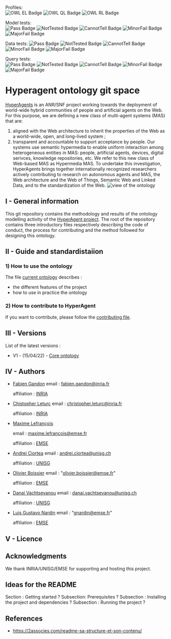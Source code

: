 Profiles:	
![OWL EL Badge](https://img.shields.io/endpoint?url=https://gist.githubusercontent.com/NicoRobertIn/c4128ff5fec462d83e2ae8a229917537/raw/heads_main_EL.json)
![OWL QL Badge](https://img.shields.io/endpoint?url=https://gist.githubusercontent.com/NicoRobertIn/c4128ff5fec462d83e2ae8a229917537/raw/heads_main_QL.json)
![OWL RL Badge](https://img.shields.io/endpoint?url=https://gist.githubusercontent.com/NicoRobertIn/c4128ff5fec462d83e2ae8a229917537/raw/heads_main_RL.json)
 
Model tests:	
![Pass Badge](https://img.shields.io/endpoint?url=https://gist.githubusercontent.com/NicoRobertIn/c4128ff5fec462d83e2ae8a229917537/raw/heads_main_MODEL_PASS.json)
![NotTested Badge](https://img.shields.io/endpoint?url=https://gist.githubusercontent.com/NicoRobertIn/c4128ff5fec462d83e2ae8a229917537/raw/heads_main_MODEL_NOTTESTED.json)
![CannotTell Badge](https://img.shields.io/endpoint?url=https://gist.githubusercontent.com/NicoRobertIn/c4128ff5fec462d83e2ae8a229917537/raw/heads_main_MODEL_CANNOTTELL.json)
![MinorFail Badge](https://img.shields.io/endpoint?url=https://gist.githubusercontent.com/NicoRobertIn/c4128ff5fec462d83e2ae8a229917537/raw/heads_main_MODEL_MINORFAIL.json)
![MajorFail Badge](https://img.shields.io/endpoint?url=https://gist.githubusercontent.com/NicoRobertIn/c4128ff5fec462d83e2ae8a229917537/raw/heads_main_MODEL_MAJORFAIL.json)
 
Data tests:	
![Pass Badge](https://img.shields.io/endpoint?url=https://gist.githubusercontent.com/NicoRobertIn/c4128ff5fec462d83e2ae8a229917537/raw/heads_main_DATA_PASS.json)
![NotTested Badge](https://img.shields.io/endpoint?url=https://gist.githubusercontent.com/NicoRobertIn/c4128ff5fec462d83e2ae8a229917537/raw/heads_main_DATA_NOTTESTED.json)
![CannotTell Badge](https://img.shields.io/endpoint?url=https://gist.githubusercontent.com/NicoRobertIn/c4128ff5fec462d83e2ae8a229917537/raw/heads_main_DATA_CANNOTTELL.json)
![MinorFail Badge](https://img.shields.io/endpoint?url=https://gist.githubusercontent.com/NicoRobertIn/c4128ff5fec462d83e2ae8a229917537/raw/heads_main_DATA_MINORFAIL.json)
![MajorFail Badge](https://img.shields.io/endpoint?url=https://gist.githubusercontent.com/NicoRobertIn/c4128ff5fec462d83e2ae8a229917537/raw/heads_main_DATA_MAJORFAIL.json)
 
Query tests:	
![Pass Badge](https://img.shields.io/endpoint?url=https://gist.githubusercontent.com/NicoRobertIn/c4128ff5fec462d83e2ae8a229917537/raw/heads_main_QUERY_PASS.json)
![NotTested Badge](https://img.shields.io/endpoint?url=https://gist.githubusercontent.com/NicoRobertIn/c4128ff5fec462d83e2ae8a229917537/raw/heads_main_QUERY_NOTTESTED.json)
![CannotTell Badge](https://img.shields.io/endpoint?url=https://gist.githubusercontent.com/NicoRobertIn/c4128ff5fec462d83e2ae8a229917537/raw/heads_main_QUERY_CANNOTTELL.json)
![MinorFail Badge](https://img.shields.io/endpoint?url=https://gist.githubusercontent.com/NicoRobertIn/c4128ff5fec462d83e2ae8a229917537/raw/heads_main_QUERY_MINORFAIL.json)
![MajorFail Badge](https://img.shields.io/endpoint?url=https://gist.githubusercontent.com/NicoRobertIn/c4128ff5fec462d83e2ae8a229917537/raw/heads_main_QUERY_MAJORFAIL.json)
 
# Hyperagent ontology git space
[HyperAgents](https://www.hyperagents.org/) is an ANR/SNF project working towards the deployment of world-wide hybrid communities of people and artificial agents on the Web. For this purpose, we are defining a new class of multi-agent systems (MAS) that are: 
1) aligned with the Web architecture to inherit the properties of the Web as a world-wide, open, and long-lived system ; 
2) transparent and accountable to support acceptance by people. 
Our systems use semantic hypermedia to enable uniform interaction among heterogeneous entities in MAS: people, artificial agents, devices, digital serivces, knowledge repositories, etc. We refer to this new class of Web-based MAS as Hypermedia MAS.
To undertake this investigation, HyperAgents brings together internationally recognized researchers actively contributing to research on autonomous agents and MAS, the Web architecture and the Web of Things, Semantic Web and Linked Data, and to the standardization of the Web.
![view of the ontology](https://github.com/HyperAgents/ns.hyperagents.org/blob/master/resources/hmas-webvowl-v2.jpg)
## I - General information
This git repository contains the methodology and results of the ontology modelling activity of the [HyperAgent project](https://www.hyperagents.org/).
The root of the repository contains three introductory files respectively describing the code of conduct, the process for contributing and the method followed for designing this ontology.
## II - Guide and standardistaiion
### 1) How to use the ontology
The file [current ontology](https://github.com/HyperAgents/ns.hyperagents.org/blob/master/MODELING-ONTOLOGIES.md) describes :
* the different features of the project
* how to use in practice the ontology
### 2) How to contribute to HyperAgent
If you want to contribute, please follow the [contributing file](https://github.com/HyperAgents/ns.hyperagents.org/blob/master/CONTRIBUTING.md).
## III - Versions
List of the latest versions : 
* V1 - (15/04/22) - [Core ontology](https://github.com/HyperAgents/ns.hyperagents.org/milestone/1?closed=1) 
## IV - Authors
* [Fabien Gandon](http://fabien.info/)
  email : fabien.gandon@inria.fr 
  
  affiliation : [INRIA](https://inria.fr/) 
* [Chistopher Leturc](https://emse.fr/~leturc/) 
  email : christopher.leturc@inria.fr
  
  affiliation :  [INRIA](https://inria.fr/) 
* [Maxime Lefrançois](http://maxime-lefrancois.info/me#) 
 
  email : maxime.lefrancois@emse.fr 
  
  affiliation : [EMSE](https://www.mines-stetienne.fr/) 
* [Andrei Ciortea](http://iri.for/andrei) 
  email : andrei.ciortea@unisg.ch 
  
  affiliation : [UNISG](https://www.unisg.ch/en)  
* [Olivier Boissier](https://www.emse.fr/~boissier/) 
  email : "olivier.boissier@emse.fr" 
  
  affiliation : [EMSE](https://mines-stetienne.fr) 
  
* [Danai Vachtsevanou](https://danaivach.inrupt.net/profile/card#me)
  email : danai.vachtsevanou@unisg.ch 
  
  affiliation : [UNISG](https://www.unisg.ch/en) 
* [Luis Gustavo Nardin](https://www.emse.fr/~gardin/) 
  email : "gnardin@emse.fr" 
  
  affiliation : [EMSE](https://mines-stetienne.fr) 
## V - Licence
## Acknowledgments
We thank INRIA/UNISG/EMSE for supporting and hosting this project.
## Ideas for the README
Section :  Getting started ?
Subsection: Prerequisites ?
Subsection : Installing the project and dependencies ?
Subsection : Running the project ?
## References
* https://2associes.com/readme-sa-structure-et-son-contenu/
